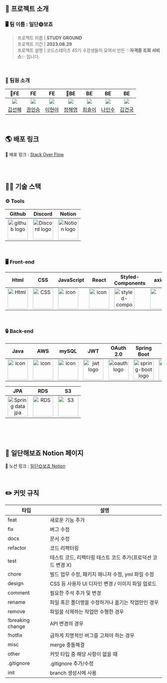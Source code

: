 <div align="center">

</div>

## 📜 프로젝트 소개

### 🖥️ 팀 이름 : 일단🌞보죠

>프로젝트 이름 | **STUDY GROUND**  
프로젝트 기간 | **2023.08.29**   
프로젝트 설명 | 코드스테이츠 45기 수강생들이 모여서 만든 ✨**자격증 조회 서비스**✨ 입니다.

<br />

### 👥 팀원 소개

|                                                                     👑FE                                                                      |                                FE                                 |                                                        FE                                                         |                                                       👑BE                                                        |                                                        BE                                                         |                                                        BE                                                         |                                                        BE                                                         |
|:---------------------------------------------------------------------------------------------------------------------------------------------:|:-----------------------------------------------------------------:|:-----------------------------------------------------------------------------------------------------------------:|:-----------------------------------------------------------------------------------------------------------------:|:-----------------------------------------------------------------------------------------------------------------:|:-----------------------------------------------------------------------------------------------------------------:|:-----------------------------------------------------------------------------------------------------------------:|
|               <img src="https://github.com/codestates-seb/seb45_pre_016/assets/130022922/ad3eb122-2be7-4e52-9da2-6ac40fb9c20e">               | <img src="https://github.com/codestates-seb/seb45_pre_016/assets/130022922/b2dbe0af-24c2-453b-b6ec-49a143450e23"> | <img src="https://github.com/codestates-seb/seb45_pre_016/assets/130022922/78a9fc27-ba12-4f9f-8f1f-be96d69ca94e"> | <img src="https://github.com/codestates-seb/seb45_pre_016/assets/130022922/5a8c7b95-c3c4-43b5-992d-e35349c192f5"> | <img src="https://github.com/codestates-seb/seb45_pre_016/assets/130022922/8b8d6ba2-f2fa-4ed6-88d3-0f004494b5a2"> | <img src="https://github.com/codestates-seb/seb45_pre_016/assets/130022922/6f66723f-21ab-499c-840d-b786836c26f9"> | <img src="https://github.com/codestates-seb/seb45_main_016/assets/130022922/bea14d4f-3bd9-4814-80a8-bfb364b5b96a"> |
|                                                      [김선혜](https://github.com/kuetiipp)                                                       |                 [권인승](https://github.com/kwonis)                  |                                        [이현아](https://github.com/rudeoreha)                                        |                                         [정해영](https://github.com/hae02y)                                          |                                       [최솔이](https://github.com/luminousol)                                        |                                         [나인수](https://github.com/in9in9)                                          |                                         [김건국](https://github.com/Allenkimgg)                                          |

<br />

## 🌎 배포 링크

📃 배포 링크 : [Stack Over Flow](http://pre016client.s3-website.ap-northeast-2.amazonaws.com/ "stack over flow")
 
<br/>
<br/>


## 🧑‍💻 기술 스택

### <span style=""> ⚙️ **Tools** </span>
|                                                   Github                                                    |                           Discord                            |                            Notion                            |
|:-----------------------------------------------------------------------------------------------------------:| :----------------------------------------------------------: | :----------------------------------------------------------: |
| <img alt="github logo" src="https://techstack-generator.vercel.app/github-icon.svg" width="65" height="65"> | <img alt="Discord logo" src="https://assets-global.website-files.com/6257adef93867e50d84d30e2/62595384e89d1d54d704ece7_3437c10597c1526c3dbd98c737c2bcae.svg" height="65" width="65"> | <img alt="Notion logo" src="https://www.notion.so/cdn-cgi/image/format=auto,width=640,quality=100/front-static/shared/icons/notion-app-icon-3d.png" height="65" width="65"> |

<br/>

### <span style=""> 🖥 **Front-end** </span>
|                             Html                             |                             CSS                              |                          JavaScript                          |                            React                             |                    Styled-<br>Components                     |                            axios                             |                           Prittier                           |                            esLint                            |
| :----------------------------------------------------------: | :----------------------------------------------------------: | :----------------------------------------------------------: | :----------------------------------------------------------: | :----------------------------------------------------------: | :----------------------------------------------------------: | :----------------------------------------------------------: | :----------------------------------------------------------: |
| <img alt="Html" src ="https://upload.wikimedia.org/wikipedia/commons/thumb/6/61/HTML5_logo_and_wordmark.svg/440px-HTML5_logo_and_wordmark.svg.png" width="65" height="65" /> | <div style="display: flex; align-items: flex-start;"><img src="https://user-images.githubusercontent.com/111227745/210204643-4c3d065c-59ec-481d-ac13-cea795730835.png" alt="CSS" width="65" height="65" /></div> | <div style="display: flex; align-items: flex-start;"><img src="https://techstack-generator.vercel.app/js-icon.svg" alt="icon" width="65" height="65" /></div> | <div style="display: flex; align-items: flex-start;"><img src="https://techstack-generator.vercel.app/react-icon.svg" alt="icon" width="65" height="65" /></div> | <div style="display: flex; align-items: flex-start;"><img src="https://styled-components.com/logo.png" alt="styled-components icon" width="65" height="65" /></div> | <div style="display: flex; align-items: flex-start;"><img src="https://axios-http.com/assets/logo.svg" width="65" height="65"/></div> | <div style="display: flex; align-items: flex-start;"><img src="https://user-images.githubusercontent.com/81786662/210203759-1bd2d0ea-86b3-43c0-8e30-44436d73bb9f.png" width="65" height="65"/></div> | <div style="display: flex; align-items: flex-start;"><img src="https://user-images.githubusercontent.com/81786662/210204062-cb572e61-2027-4a9b-a52c-0eac83bcf703.jpeg" width="65" height="65"/></div> |

<br/>

### <span style="">🔒  **Back-end**

### </span>

|                             Java                             |                             AWS                              |                            mySQL                             |                                                                            JWT                                                                            |                                                                        OAuth<br>2.0                                                                         |                        Spring<br>Boot                        |                                                                            H2                                                                            | Spring<br>Batch | Spring<br>Secrity |
| :----------------------------------------------------------: | :----------------------------------------------------------: | :----------------------------------------------------------: |:---------------------------------------------------------------------------------------------------------------------------------------------------------:|:-----------------------------------------------------------------------------------------------------------------------------------------------------------:| :----------------------------------------------------------: |:--------------------------------------------------------------------------------------------------------------------------------------------------------:| :----------------------------------------------------------: | :----------------------------------------------------------: |
| <div style="display: flex; align-items: flex-start;"><img src="https://techstack-generator.vercel.app/java-icon.svg" alt="icon" width="65" height="65" /></div> | <div style="display: flex; align-items: flex-start;"><img src="https://techstack-generator.vercel.app/aws-icon.svg" alt="icon" width="65" height="65" /></div> | <div style="display: flex; align-items: flex-start;"><img src="https://techstack-generator.vercel.app/mysql-icon.svg" alt="icon" width="65" height="65" /></div> | <img alt="jwt logo" src="https://noticon-static.tammolo.com/dgggcrkxq/image/upload/v1569654347/noticon/mdujedvj9w8c9rz9phny.png" width="65" height="65" > | <img alt="oauth logo" src="https://noticon-static.tammolo.com/dgggcrkxq/image/upload/v1566912632/noticon/konazfwbuwdnn43mcqux.png" height="65" width="65" > | <img alt="spring-boot logo" src="https://t1.daumcdn.net/cfile/tistory/27034D4F58E660F616" width="65" height="65" > | <img alt="h2 logo" src="https://noticon-static.tammolo.com/dgggcrkxq/image/upload/v1671751435/noticon/f2acjrbrdkr51kbizhoa.png" width="65" height="65" > |<img alt="spring batch" src="https://noticon-static.tammolo.com/dgggcrkxq/image/upload/v1662807907/noticon/nnw6du8ytgdpu5ydmeqj.png" width="65" height="65">|<img alt="spring security" src="https://noticon-static.tammolo.com/dgggcrkxq/image/upload/v1686935854/noticon/r7w1ipwmdmhlfzqfw69h.png" width="65" height="65">|

|JPA    | RDS | S3
| :----: | :----: | :----: |
|<img alt="Spring data jpa" src="https://noticon-static.tammolo.com/dgggcrkxq/image/upload/v1609094551/noticon/gkcjchloc7f7khlsyyyy.png" width="65" height="65">|<img alt="RDS" src="https://noticon-static.tammolo.com/dgggcrkxq/image/upload/v1683592944/noticon/plcvyiwmdh4adlt8dxgo.png" width="65" height="65">|<img alt="S3" src="https://noticon-static.tammolo.com/dgggcrkxq/image/upload/v1567064876/noticon/sb5llmvfubuceldbkmx8.png" width="65" height="65">|
<br/>


<br />
<br />


## 📒 일단해보죠 Notion 페이지

📃 노션 링크 : [일단🌞보죠 Notion](https://www.notion.so/056ba51472444db194a6b6e7a8324b3e)

<br/>

## ✏️ 커밋 규칙

| 타입 | 설명 |
| --- | --- |
| feat | 새로운 기능 추가 |
| fix | 버그 수정 |
| docs | 문서 수정 |
| refactor | 코드 리팩터링 |
| test | 테스트 코드, 리팩터링 테스트 코드 추가(프로덕션 코드 변경 X) |
| chore | 빌드 업무 수정, 패키지 매니저 수정, yml 파일 수정 |
| design | CSS 등 사용자 UI 디자인 변경 / 이미지 파일 업로드 |
| comment | 필요한 주석 추가 및 변경 |
| rename | 파일 혹은 폴더명을 수정하거나 옮기는 작업만인 경우 |
| remove | 파일을 삭제하는 작업만 수행한 경우 |
| !breaking change | API 변경의 경우 |
| !hotfix | 급하게 치명적인 버그를 고쳐야 하는 경우 |
| misc | merge 충돌해결 |
| other |  커밋 타입 중 해당 사항이 없을 때  |
| .gitignore | .gitignore 추가/수정 |
| init | branch 생성시에 사용 |
